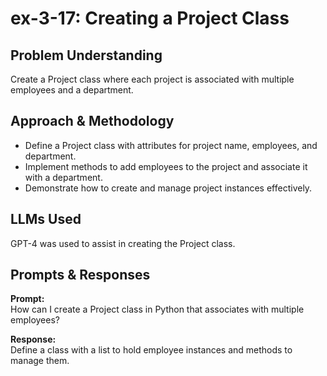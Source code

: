 # ex-3-17: Creating a Project Class

## Problem Understanding
Create a Project class where each project is associated with multiple employees and a department.

## Approach & Methodology
- Define a Project class with attributes for project name, employees, and department.
- Implement methods to add employees to the project and associate it with a department.
- Demonstrate how to create and manage project instances effectively.

## LLMs Used
GPT-4 was used to assist in creating the Project class.

## Prompts & Responses
**Prompt:**  
How can I create a Project class in Python that associates with multiple employees?

**Response:**  
Define a class with a list to hold employee instances and methods to manage them.
